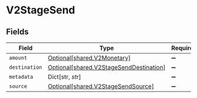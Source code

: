 # V2StageSend


## Fields

| Field                                                                                    | Type                                                                                     | Required                                                                                 | Description                                                                              |
| ---------------------------------------------------------------------------------------- | ---------------------------------------------------------------------------------------- | ---------------------------------------------------------------------------------------- | ---------------------------------------------------------------------------------------- |
| `amount`                                                                                 | [Optional[shared.V2Monetary]](../../models/shared/v2monetary.md)                         | :heavy_minus_sign:                                                                       | N/A                                                                                      |
| `destination`                                                                            | [Optional[shared.V2StageSendDestination]](../../models/shared/v2stagesenddestination.md) | :heavy_minus_sign:                                                                       | N/A                                                                                      |
| `metadata`                                                                               | Dict[str, *str*]                                                                         | :heavy_minus_sign:                                                                       | N/A                                                                                      |
| `source`                                                                                 | [Optional[shared.V2StageSendSource]](../../models/shared/v2stagesendsource.md)           | :heavy_minus_sign:                                                                       | N/A                                                                                      |